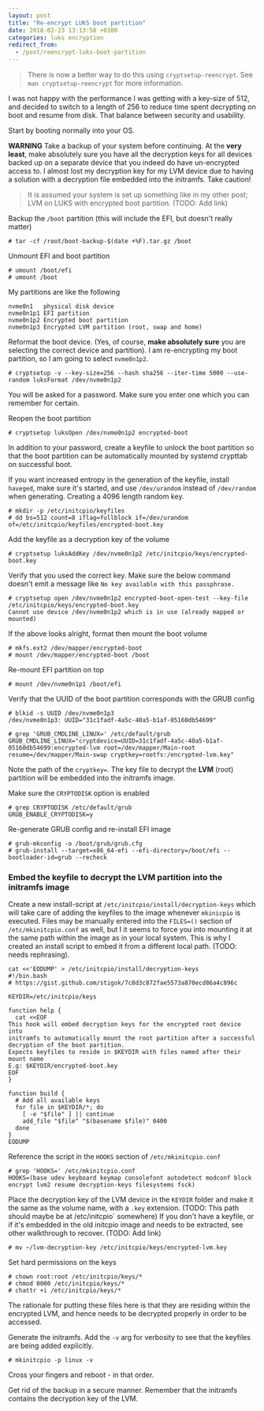 ```yaml
---
layout: post
title: "Re-encrypt LUKS boot partition"
date: 2018-02-23 13:13:58 +0100
categories: luks encryption
redirect_from:
  - /post/reencrypt-luks-boot-partition
---
```


> There is now a better way to do this using `cryptsetup-reencrypt`.
> See `man cryptsetup-reencrypt` for more information.

I was not happy with the performance I was getting with a key-size of 512, and decided to switch to a length of 256 to reduce time spent decrypting on boot and resume from disk. That balance between security and usability.

Start by booting normally into your OS.

**WARNING** Take a backup of your system before continuing. At the **very least**, make absolutely sure you have all the decryption keys for all devices  backed up on a separate device that you indeed do have un-encrypted access to. I almost lost my decryption key for my LVM device due to having a solution with a decryption file embedded into the initramfs. Take caution!

> It is assumed your system is set up something like in my other post; LVM on LUKS with encrypted boot partition. (TODO: Add link)

Backup the `/boot` partition (this will include the EFI, but doesn't really matter)

    # tar -cf /root/boot-backup-$(date +%F).tar.gz /boot

Unmount EFI and boot partition

    # umount /boot/efi
    # umount /boot

My partitions are like the following

    nvme0n1   physical disk device
    nvme0n1p1 EFI partition
    nvme0n1p2 Encrypted boot partition
    nvme0n1p3 Encrypted LVM partition (root, swap and home)

Reformat the boot device. (Yes, of course, **make absolutely sure** you are selecting the correct device and partition).
I am re-encrypting my boot partition, so I am going to select `nvme0n1p2`.

    # cryptsetup -v --key-size=256 --hash sha256 --iter-time 5000 --use-random luksFormat /dev/nvme0n1p2

You will be asked for a password. Make sure you enter one which you can remember for certain.

Reopen the boot partition

    # cryptsetup luksOpen /dev/nvme0n1p2 encrypted-boot

In addition to your password, create a keyfile to unlock the boot partition so that the boot partition can be automatically mounted by systemd crypttab on successful boot.

If you want increased entropy in the generation of the keyfile, install `haveged`, make sure it's started, and use `/dev/urandom` instead of `/dev/random` when generating. Creating a 4096 length random key.

    # mkdir -p /etc/initcpio/keyfiles
    # dd bs=512 count=8 iflag=fullblock if=/dev/urandom of=/etc/initcpio/keyfiles/encrypted-boot.key

Add the keyfile as a decryption key of the volume

    # cryptsetup luksAddKey /dev/nvme0n1p2 /etc/initcpio/keys/encrypted-boot.key

Verify that you used the correct key. Make sure the below command doesn't emit a message like `No key available with this passphrase.`

    # cryptsetup open /dev/nvme0n1p2 encrypted-boot-open-test --key-file /etc/initcpio/keys/encrypted-boot.key 
    Cannot use device /dev/nvme0n1p2 which is in use (already mapped or mounted)

If the above looks alright, format then mount the boot volume

    # mkfs.ext2 /dev/mapper/encrypted-boot
    # mount /dev/mapper/encrypted-boot /boot

Re-mount EFI partition on top

    # mount /dev/nvme0n1p1 /boot/efi

Verify that the UUID of the boot partition corresponds with the GRUB config

    # blkid -s UUID /dev/nvme0n1p3
    /dev/nvme0n1p3: UUID="31c1fadf-4a5c-40a5-b1af-05160db54699"

    # grep 'GRUB_CMDLINE_LINUX=' /etc/default/grub
    GRUB_CMDLINE_LINUX="cryptdevice=UUID=31c1fadf-4a5c-40a5-b1af-05160db54699:encrypted-lvm root=/dev/mapper/Main-root resume=/dev/mapper/Main-swap cryptkey=rootfs:/encrypted-lvm.key"

Note the path of the `cryptkey=`. The key file to decrypt the **LVM** (root) partition will be embedded into the initramfs image.

Make sure the `CRYPTODISK` option is enabled

    # grep CRYPTODISK /etc/default/grub 
    GRUB_ENABLE_CRYPTODISK=y

Re-generate GRUB config and re-install EFI image

    # grub-mkconfig -o /boot/grub/grub.cfg
    # grub-install --target=x86_64-efi --efi-directory=/boot/efi --bootloader-id=grub --recheck

### Embed the keyfile to decrypt the LVM partition into the initramfs image

Create a new install-script at `/etc/initcpio/install/decryption-keys` which will take care of adding the keyfiles to the image whenever `mkinicpio` is executed.
Files may be manually entered into the `FILES=()` section of `/etc/mkinitcpio.conf` as well, but I it seems to force you into mounting it at the same path within the image as in your local system. This is why I created an install script to embed it from a different local path. (TODO: needs rephrasing).

    cat <<'EODUMP' > /etc/initcpio/install/decryption-keys
    #!/bin.bash
    # https://gist.github.com/stigok/7c8d3c872fae5573a870ecd86a4c896c
    
    KEYDIR=/etc/initcpio/keys
    
    function help {
      cat <<EOF
    This hook will embed decryption keys for the encrypted root device into
    initramfs to automatically mount the root partition after a successful
    decryption of the boot partition.
    Expects keyfiles to reside in $KEYDIR with files named after their mount name
    E.g: $KEYDIR/encrypted-boot.key
    EOF
    }
    
    function build {
      # Add all available keys
      for file in $KEYDIR/*; do
        [ -e "$file" ] || continue
        add_file "$file" "$(basename $file)" 0400
      done
    }
    EODUMP

Reference the script in the `HOOKS` section of `/etc/mkinitcpio.conf`

    # grep 'HOOKS=' /etc/mkinitcpio.conf
    HOOKS=(base udev keyboard keymap consolefont autodetect modconf block encrypt lvm2 resume decryption-keys filesystems fsck)

Place the decryption key of the LVM device in the `KEYDIR` folder and make it the same as the volume name, with a `.key` extension. (TODO: This path should maybe be at  /etc/initcpio` somewhere)
If you don't have a keyfile, or if it's embedded in the old initcpio image and needs to be extracted, see other walkthrough to recover. (TODO: Add link)

    # mv ~/lvm-decryption-key /etc/initcpio/keys/encrypted-lvm.key

Set hard permissions on the keys

    # chown root:root /etc/initcpio/keys/*
    # chmod 0000 /etc/initcpio/keys/*
    # chattr +i /etc/initcpio/keys/*

The rationale for putting these files here is that they are residing within the encrypted LVM, and hence needs to be decrypted properly in order to be accessed.

Generate the initramfs. Add the `-v` arg for verbosity to see that the keyfiles are being added explicitly.

    # mkinitcpio -p linux -v

Cross your fingers and reboot - in that order.

Get rid of the backup in a secure manner. Remember that the initramfs contains the decryption key of the LVM.